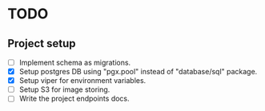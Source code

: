 # TODO

## Project setup

- [ ] Implement schema as migrations.
- [x] Setup postgres DB using "pgx.pool" instead of "database/sql" package.
- [x] Setup viper for environment variables.
- [ ] Setup S3 for image storing.
- [ ] Write the project endpoints docs.
